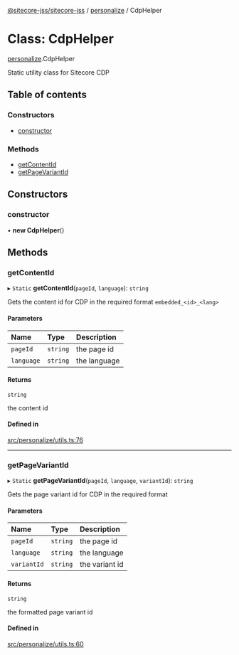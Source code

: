 [@sitecore-jss/sitecore-jss](../README.md) / [personalize](../modules/personalize.md) / CdpHelper

# Class: CdpHelper

[personalize](../modules/personalize.md).CdpHelper

Static utility class for Sitecore CDP

## Table of contents

### Constructors

- [constructor](personalize.CdpHelper.md#constructor)

### Methods

- [getContentId](personalize.CdpHelper.md#getcontentid)
- [getPageVariantId](personalize.CdpHelper.md#getpagevariantid)

## Constructors

### constructor

• **new CdpHelper**()

## Methods

### getContentId

▸ `Static` **getContentId**(`pageId`, `language`): `string`

Gets the content id for CDP in the required format `embedded_<id>_<lang>`

#### Parameters

| Name | Type | Description |
| :------ | :------ | :------ |
| `pageId` | `string` | the page id |
| `language` | `string` | the language |

#### Returns

`string`

the content id

#### Defined in

[src/personalize/utils.ts:76](https://github.com/Sitecore/jss/blob/0b7f86c79/packages/sitecore-jss/src/personalize/utils.ts#L76)

___

### getPageVariantId

▸ `Static` **getPageVariantId**(`pageId`, `language`, `variantId`): `string`

Gets the page variant id for CDP in the required format

#### Parameters

| Name | Type | Description |
| :------ | :------ | :------ |
| `pageId` | `string` | the page id |
| `language` | `string` | the language |
| `variantId` | `string` | the variant id |

#### Returns

`string`

the formatted page variant id

#### Defined in

[src/personalize/utils.ts:60](https://github.com/Sitecore/jss/blob/0b7f86c79/packages/sitecore-jss/src/personalize/utils.ts#L60)
